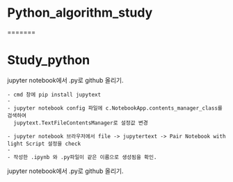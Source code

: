 # Python_algorithm_study
=======
# Study_python



jupyter notebook에서 .py로 github 올리기.

    - cmd 창에 pip install jupytext
    - 
    - jupyter notebook config 파일에 c.NotebookApp.contents_manager_class를 검색하여
      jupytext.TextFileContentsManager로 설정값 변경
      
    - jupyter notebook 브라우저에서 file -> jupytertext -> Pair Notebook with light Script 설정을 check
    - 
    - 작성한 .ipynb 와 .py파일이 같은 이름으로 생성됨을 확인.

jupyter notebook에서 .py로 github 올리기.
